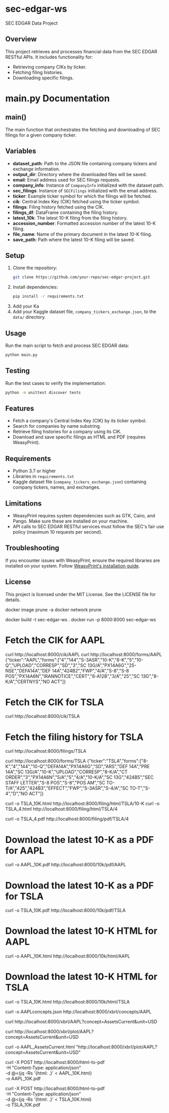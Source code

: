 # sec-edgar-ws

SEC EDGAR Data Project

## Overview
This project retrieves and processes financial data from the SEC EDGAR RESTful APIs. It includes functionality for:
- Retrieving company CIKs by ticker.
- Fetching filing histories.
- Downloading specific filings.

# main.py Documentation

## main()
The main function that orchestrates the fetching and downloading of SEC filings for a given company ticker.

## Variables
- **dataset_path**: Path to the JSON file containing company tickers and exchange information.
- **output_dir**: Directory where the downloaded files will be saved.
- **email**: Email address used for SEC filings requests.
- **company_info**: Instance of `CompanyInfo` initialized with the dataset path.
- **sec_filings**: Instance of `SECFilings` initialized with the email address.
- **ticker**: Example ticker symbol for which the filings will be fetched.
- **cik**: Central Index Key (CIK) fetched using the ticker symbol.
- **filings**: Filing history fetched using the CIK.
- **filings_df**: DataFrame containing the filing history.
- **latest_10k**: The latest 10-K filing from the filing history.
- **accession_number**: Formatted accession number of the latest 10-K filing.
- **file_name**: Name of the primary document in the latest 10-K filing.
- **save_path**: Path where the latest 10-K filing will be saved.


## Setup
1. Clone the repository:
   ```bash
   git clone https://github.com/your-repo/sec-edgar-project.git
   ```
2. Install dependencies:
   ```bash
   pip install -r requirements.txt
   ```
3. Add your Ka
3. Add your Kaggle dataset file, `company_tickers_exchange.json`, to the `data/` directory.

## Usage
Run the main script to fetch and process SEC EDGAR data:

```bash
python main.py
```

## Testing
Run the test cases to verify the implementation:

```bash
python -m unittest discover tests
```

## Features
- Fetch a company's Central Index Key (CIK) by its ticker symbol.
- Search for companies by name substring.
- Retrieve filing histories for a company using its CIK.
- Download and save specific filings as HTML and PDF (requires WeasyPrint).

## Requirements
- Python 3.7 or higher
- Libraries in `requirements.txt`
- Kaggle dataset file (`company_tickers_exchange.json`) containing company tickers, names, and exchanges.

## Limitations
- WeasyPrint requires system dependencies such as GTK, Cairo, and Pango. Make sure these are installed on your machine.
- API calls to SEC EDGAR RESTful services must follow the SEC's fair use policy (maximum 10 requests per second).

## Troubleshooting
If you encounter issues with WeasyPrint, ensure the required libraries are installed on your system. Follow [WeasyPrint's installation guide](https://doc.courtbouillon.org/weasyprint/stable/first_steps.html#installation).

## License
This project is licensed under the MIT License. See the LICENSE file for details.

docker image prune -a
docker network prune

docker build -t sec-edgar-ws .
docker run -p 8000:8000 sec-edgar-ws

# Fetch the CIK for AAPL
curl http://localhost:8000/cik/AAPL
curl http://localhost:8000/forms/AAPL
{"ticker":"AAPL","forms":["4","144","S-3ASR","10-K","8-K","5","10-Q","UPLOAD","CORRESP","SD","3","SC 13G/A","PX14A6G","25-NSE","DEFA14A","DEF 14A","424B2","FWP","4/A","S-8","S-8 POS","PX14A6N","IRANNOTICE","CERT","8-A12B","3/A","25","SC 13G","8-K/A","CERTNYS","NO ACT"]}

# Fetch the CIK for TSLA
curl http://localhost:8000/cik/TSLA

# Fetch the filing history for TSLA
curl http://localhost:8000/filings/TSLA

curl http://localhost:8000/forms/TSLA
{"ticker":"TSLA","forms":["8-K","4","144","10-Q","DEFA14A","PX14A6G","SD","ARS","DEF 14A","PRE 14A","SC 13G/A","10-K","UPLOAD","CORRESP","8-K/A","CT ORDER","3","PX14A6N","5/A","5","4/A","10-K/A","SC 13G","424B5","SEC STAFF LETTER","S-8 POS","S-8","POS AM","SC TO-T/A","425","424B3","EFFECT","FWP","S-3ASR","S-4/A","SC TO-T","S-4","D","NO ACT"]}

curl -o TSLA_10K.html http://localhost:8000/filing/html/TSLA/10-K
curl -o TSLA_4.html http://localhost:8000/filing/html/TSLA/4

curl -o TSLA_4.pdf http://localhost:8000/filing/pdf/TSLA/4

# Download the latest 10-K as a PDF for AAPL
curl -o AAPL_10K.pdf http://localhost:8000/10k/pdf/AAPL

# Download the latest 10-K as a PDF for TSLA
curl -o TSLA_10K.pdf http://localhost:8000/10k/pdf/TSLA

# Download the latest 10-K HTML for AAPL
curl -o AAPL_10K.html http://localhost:8000/10k/html/AAPL

# Download the latest 10-K HTML for TSLA
curl -o TSLA_10K.html http://localhost:8000/10k/html/TSLA

curl -o AAPLconcepts.json http://localhost:8000/xbrl/concepts/AAPL


curl http://localhost:8000/xbrl/AAPL?concept=AssetsCurrent&unit=USD

curl http://localhost:8000/xbrl/plot/AAPL?concept=AssetsCurrent&unit=USD

curl -o AAPL_AssetsCurrent.html "http://localhost:8000/xbrl/plot/AAPL?concept=AssetsCurrent&unit=USD"


curl -X POST http://localhost:8000/html-to-pdf \
     -H "Content-Type: application/json" \
     -d @<(jq -Rs '{html: .}' < AAPL_10K.html) \
     -o AAPL_10K.pdf

curl -X POST http://localhost:8000/html-to-pdf \
     -H "Content-Type: application/json" \
     -d @<(jq -Rs '{html: .}' < TSLA_10K.html) \
     -o TSLA_10K.pdf

